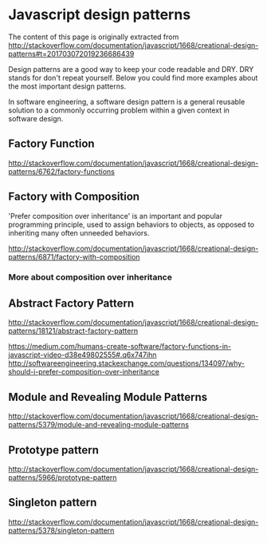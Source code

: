 # Javascript design patterns

The content of this page is originally extracted from http://stackoverflow.com/documentation/javascript/1668/creational-design-patterns#t=201703072019236686439

Design patterns are a good way to keep your code readable and DRY. DRY stands for don't repeat yourself. Below you could find more examples about the most important design patterns.

In software engineering, a software design pattern is a general reusable solution to a commonly occurring problem within a given context in software design.


## Factory Function
http://stackoverflow.com/documentation/javascript/1668/creational-design-patterns/6762/factory-functions

## Factory with Composition
'Prefer composition over inheritance' is an important and popular programming principle, used to assign behaviors to objects, as opposed to inheriting many often unneeded behaviors.

http://stackoverflow.com/documentation/javascript/1668/creational-design-patterns/6871/factory-with-composition

### More about composition over inheritance

## Abstract Factory Pattern
http://stackoverflow.com/documentation/javascript/1668/creational-design-patterns/18121/abstract-factory-pattern

https://medium.com/humans-create-software/factory-functions-in-javascript-video-d38e49802555#.q6x747ihn
http://softwareengineering.stackexchange.com/questions/134097/why-should-i-prefer-composition-over-inheritance

## Module and Revealing Module Patterns

http://stackoverflow.com/documentation/javascript/1668/creational-design-patterns/5379/module-and-revealing-module-patterns

## Prototype pattern

http://stackoverflow.com/documentation/javascript/1668/creational-design-patterns/5966/prototype-pattern

## Singleton pattern
http://stackoverflow.com/documentation/javascript/1668/creational-design-patterns/5378/singleton-pattern

